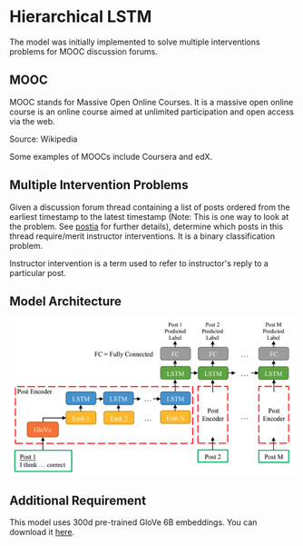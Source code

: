 # Hierarchical LSTM

The model was initially implemented to solve multiple interventions
problems for MOOC discussion forums.

## MOOC

MOOC stands for Massive Open Online Courses. It is a massive open online course
is an online course aimed at unlimited participation and open access via the web.

Source: Wikipedia

Some examples of MOOCs include Coursera and edX.

## Multiple Intervention Problems

Given a discussion forum thread containing a list of posts ordered from the earliest
timestamp to the latest timestamp (Note: This is one way to look at the problem. See
[postia](https://github.com/CT15/postia) for further details), determine which posts
in this thread require/merit instructor interventions. It is a binary classification
problem.

Instructor intervention is a term used to refer to instructor's reply to a particular
post.

## Model Architecture

![Architecture](/images/architecture.jpg "Hierarchical LSTM architecture")

## Additional Requirement

This model uses 300d pre-trained GloVe 6B embeddings. You can download it
[here](https://nlp.stanford.edu/projects/glove/).
